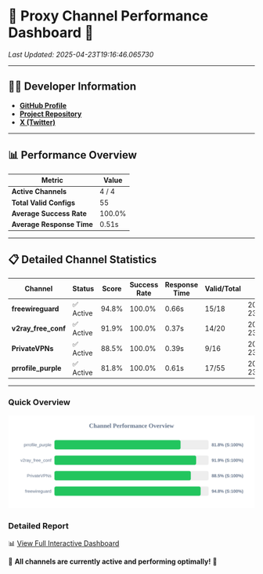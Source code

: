 # 🌟 Proxy Channel Performance Dashboard 🌟

_Last Updated: 2025-04-23T19:16:46.065730_

---

## 👩‍💻 Developer Information

- **[GitHub Profile](https://github.com/4n0nymou3)**  
- **[Project Repository](https://github.com/4n0nymou3/multi-proxy-config-fetcher)**  
- **[X (Twitter)](https://x.com/4n0nymou3)**  

---

## 📊 Performance Overview

| Metric                | Value       |
|-----------------------|-------------|
| **Active Channels**   | 4 / 4       |
| **Total Valid Configs** | 55          |
| **Average Success Rate** | 100.0%      |
| **Average Response Time** | 0.51s       |

---

## 📋 Detailed Channel Statistics

| Channel          | Status     | Score  | Success Rate | Response Time | Valid/Total | Last Success               |
|------------------|------------|--------|--------------|---------------|-------------|----------------------------|
| **freewireguard**  | ✅ Active  | 94.8%  | 100.0% | 0.66s         | 15/18       | 2025-04-23T19:16:46.063713 |
| **v2ray_free_conf**  | ✅ Active  | 91.9%  | 100.0% | 0.37s         | 14/20       | 2025-04-23T19:16:44.941086 |
| **PrivateVPNs**  | ✅ Active  | 88.5%  | 100.0% | 0.39s         | 9/16       | 2025-04-23T19:16:45.372125 |
| **prrofile_purple**  | ✅ Active  | 81.8%  | 100.0% | 0.61s         | 17/55       | 2025-04-23T19:16:44.520705 |

---

### Quick Overview
<div align="center">
  <a href="https://raw.githubusercontent.com/nullluser/NullRepo/refs/heads/main/assets/channel_stats_chart.svg">
    <img src="https://raw.githubusercontent.com/nullluser/NullRepo/refs/heads/main/assets/channel_stats_chart.svg" alt="Source Performance Statistics" width="800">
  </a>
</div>

### Detailed Report
📊 [View Full Interactive Dashboard](https://htmlpreview.github.io/?https://github.com/nullluser/NullRepo/blob/main/assets/performance_report.html)

🎉 **All channels are currently active and performing optimally!** 🎉
